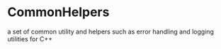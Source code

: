 # CommonHelpers
a set of common utility and helpers such as error handling and logging utilities for C++
